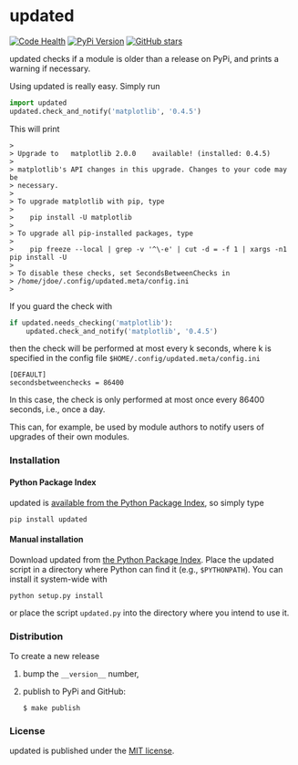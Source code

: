 # updated

[![Code Health](https://landscape.io/github/nschloe/updated/master/landscape.png)](https://landscape.io/github/nschloe/updated/master)
[![PyPi Version](https://img.shields.io/pypi/v/updated.svg)](https://pypi.python.org/pypi/updated)
[![GitHub stars](https://img.shields.io/github/stars/nschloe/updated.svg?style=social&label=Star&maxAge=2592000)](https://github.com/nschloe/updated)

updated checks if a module is older than a release on PyPi, and
prints a warning if necessary.

Using updated is really easy. Simply run
```python
import updated
updated.check_and_notify('matplotlib', '0.4.5')
```
This will print
```
>
> Upgrade to   matplotlib 2.0.0    available! (installed: 0.4.5)
>
> matplotlib's API changes in this upgrade. Changes to your code may be
> necessary.
>
> To upgrade matplotlib with pip, type
>
>    pip install -U matplotlib
>
> To upgrade all pip-installed packages, type
>
>    pip freeze --local | grep -v '^\-e' | cut -d = -f 1 | xargs -n1 pip install -U
>
> To disable these checks, set SecondsBetweenChecks in
> /home/jdoe/.config/updated.meta/config.ini
>
```

If you guard the check with
```python
if updated.needs_checking('matplotlib'):
    updated.check_and_notify('matplotlib', '0.4.5')
```
then the check will be performed at most every k seconds, where k is specified
in the config file `$HOME/.config/updated.meta/config.ini`
```
[DEFAULT]
secondsbetweenchecks = 86400
```
In this case, the check is only performed at most once every 86400 seconds,
i.e., once a day.

This can, for example, be used by module authors to notify users of upgrades of
their own modules.

### Installation

#### Python Package Index

updated is [available from the Python Package
Index](https://pypi.python.org/pypi/updated/), so simply type
```
pip install updated
```

#### Manual installation

Download updated from
[the Python Package Index](https://pypi.python.org/pypi/updated/).
Place the updated script in a directory where Python can find it
(e.g., `$PYTHONPATH`).  You can install it system-wide with
```
python setup.py install
```
or place the script `updated.py` into the directory where you
intend to use it.


### Distribution

To create a new release

1. bump the `__version__` number,

2. publish to PyPi and GitHub:
    ```
    $ make publish
    ```

### License

updated is published under the [MIT license](https://en.wikipedia.org/wiki/MIT_License).
